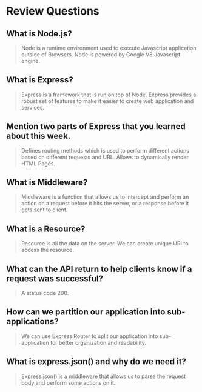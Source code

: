 # Review Questions

## What is Node.js?
> Node is a runtime environment used to execute Javascript application outside of Browsers. Node is powered by Google V8 Javascript engine.

## What is Express?
> Express is a framework that is run on top of Node. Express provides a robust set of features to make it easier to create web application and services.

## Mention two parts of Express that you learned about this week.
> Defines routing methods which is used to perform different actions based on different requests and URL.
> Allows to dynamically render HTML Pages.

## What is Middleware?
> Middleware is a function that allows us to intercept and perform an action on a request before it hits the server, or a response before it gets sent to client.

## What is a Resource?
> Resource is all the data on the server. We can create unique URI to access the resource.

## What can the API return to help clients know if a request was successful?
> A status code 200.

## How can we partition our application into sub-applications?
>  We can use Express Router to split our application into sub-application for better organization and readability.

## What is express.json() and why do we need it?
> Express.json() is a middleware that allows us to parse the request body and perform some actions on it.
